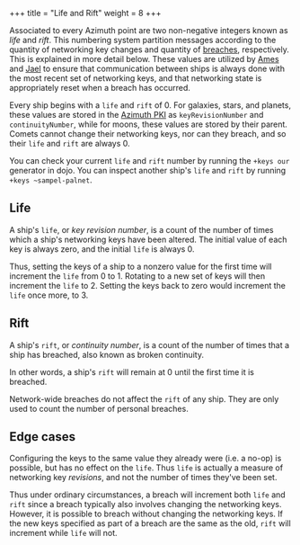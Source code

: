 +++
title = "Life and Rift"
weight = 8
+++

Associated to every Azimuth point are two non-negative integers known as _life_
and _rift_. This numbering system partition messages according to the quantity
of networking key changes and quantity of
[breaches](https://urbit.org/using/id/guide-to-resets), respectively. This is explained in
more detail below. These values are utilized by [Ames](/system/kernel/ames)
and [Jael](/system/kernel/jael) to ensure that communication between
ships is always done with the most recent set of networking keys, and that
networking state is appropriately reset when a breach has occurred.

Every ship begins with a `life` and `rift` of 0. For galaxies, stars, and
planets, these values are stored in the [Azimuth
PKI](/system/identity/reference/azimuth-eth#points) as `keyRevisionNumber` and
`continuityNumber`, while for moons, these values are stored by their parent.
Comets cannot change their networking keys, nor can they breach, and so their
`life` and `rift` are always 0.

You can check your current `life` and `rift` number by running the `+keys our`
generator in dojo. You can inspect another ship's `life` and `rift` by running
`+keys ~sampel-palnet`.

## Life

A ship's `life`, or _key revision number_, is a count of the number of times which
a ship's networking keys have been altered. The initial value of each key is
always zero, and the initial `life` is always 0.

Thus, setting the keys of a ship to a nonzero value for the first time will
increment the `life` from 0 to 1. Rotating to a new set of keys will then
increment the `life` to 2. Setting the keys back to zero would increment the
`life` once more, to 3.

## Rift

A ship's `rift`, or _continuity number_, is a count of the number of times that
a ship has breached, also known as broken continuity.

In other words, a ship's `rift` will remain at 0 until the first time it is
breached.

Network-wide breaches do not affect the `rift` of any ship. They are only used to
count the number of personal breaches.

## Edge cases

Configuring the keys to the same value they already were (i.e. a no-op) is
possible, but has no effect on the `life`. Thus `life` is actually a measure of
networking key _revisions_, and not the number of times they've been set.

Thus under ordinary circumstances, a breach will increment both `life` and
`rift` since a breach typically also involves changing the networking keys.
However, it is possible to breach without changing the networking keys.
If the new keys specified
as part of a breach are the same as the old, `rift` will increment while
`life` will not.

